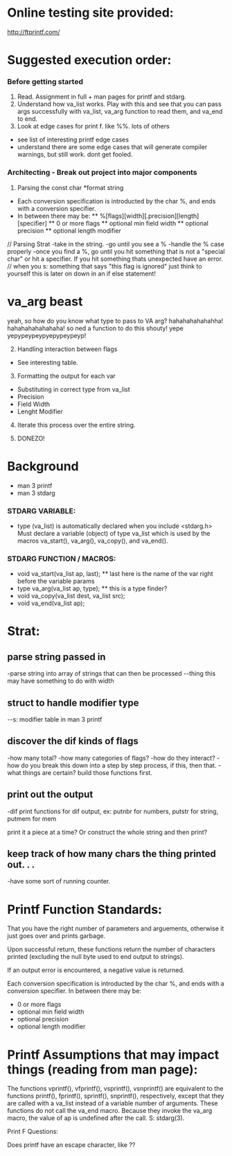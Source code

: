 # Online testing site provided:

http://ftprintf.com/

# Suggested execution order:

### Before getting started
1. Read.  Assignment in full + man pages for printf and stdarg.
2. Understand how va_list works.  Play with this and see that you can pass args
successfully with va_list, va_arg function to read them, and va_end to end.
3. Look at edge cases for print f.  like %%.  lots of others
* see list of interesting printf edge cases
* understand there are some edge cases that will generate compiler warnings, but
still work.  dont get fooled.

### Architecting - Break out project into major components

1. Parsing the const char *format string
* Each conversion specification is introducted by the char %, and ends with
a conversion specifier.
* In between there may be:
** %[flags][width][.precision][length][specifier]
** 0 or more flags
** optional min field width
** optional precision
** optional length modifier

// Parsing Strat
-take in the string.
-go until you see a %
-handle the % case properly
-once you find a %, go until you hit something that is not a "special char"
or hit a specifier.  If you hit something thats unexpected have an error.
// when you s: something that says "this flag is ignored" just think to yourself
this is later on down in an if else statement!

# va_arg beast
yeah, so how do you know what type to pass to VA arg?  hahahahahahahha!
hahahahahahahaha!
so ned a function to do this shouty!  yepe yepypeypeypyepypeypeyp!



2. Handling interaction between flags
* See interesting table.

3. Formatting the output for each var
* Substituting in correct type from va_list
* Precision
* Field Width
* Lenght Modifier

4. Iterate this process over the entire string.

5. DONEZO!

# Background

* man 3 printf
* man 3 stdarg

### STDARG VARIABLE:
* type (va_list) is automatically declared when you include <stdarg.h>
Must declare a variable (object) of type va_list which is used by the macros va_start(), va_arg(), va_copy(), and va_end().

### STDARG FUNCTION / MACROS:
* void va_start(va_list ap, last);
** last here is the name of the var right before the variable params
* type va_arg(va_list ap, type);
** this is a type finder?
* void va_copy(va_list dest, va_list src);
* void va_end(va_list ap);

# Strat:

## parse string passed in
-parse string into array of strings that can then be processed
--thing this may have something to do with width

## struct to handle modifier type
--s: modifier table in man 3 printf

## discover the dif kinds of flags
-how many total?
-how many categories of flags?
-how do they interact?
-how do you break this down into a step by step process, if this, then that.
-what things are certain?  build those functions first.

## print out the output
-dif print functions for dif output,
ex: putnbr for numbers, putstr for string, putmem for mem


print it a piece at a time?  Or construct the whole string and then print?

## keep track of how many chars the thing printed out. . .
-have some sort of running counter.

# Printf Function Standards:
That you have the right number of parameters and arguements, otherwise it just goes over and prints garbage.

Upon successful return, these functions return the number of characters printed (excluding the null byte used to end output to strings).

If an output error is encountered, a negative value is returned.

Each conversion specification is introducted by the char %, and ends with
a conversion specifier.  In between there may be:
* 0 or more flags
* optional min field width
* optional precision
* optional length modifier

# Printf Assumptions that may impact things (reading from man page):
The functions vprintf(), vfprintf(), vsprintf(), vsnprintf() are equivalent to the functions printf(), fprintf(), sprintf(), snprintf(), respectively, except that they are called with a va_list instead of a variable number of arguments. These functions do not call the va_end macro. Because they invoke the va_arg macro, the value of ap is undefined after the call. S: stdarg(3).

Print F Questions:

Does printf have an escape character, like \??



